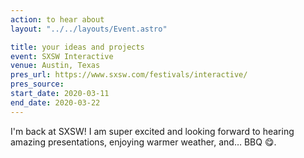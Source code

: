 ```yaml
---
action: to hear about
layout: "../../layouts/Event.astro"

title: your ideas and projects
event: SXSW Interactive
venue: Austin, Texas
pres_url: https://www.sxsw.com/festivals/interactive/
pres_source: 
start_date: 2020-03-11
end_date: 2020-03-22
---
```


I'm back at SXSW! I am super excited and looking forward to hearing amazing presentations, enjoying warmer weather, and… BBQ 😋.
